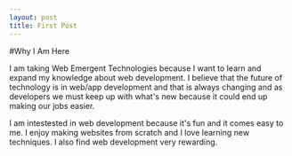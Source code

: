 ```yaml
---
layout: post
title: First Post
---
```


#Why I Am Here

I am taking Web Emergent Technologies because I want to learn and expand my knowledge 
about web development. I believe that the future of technology is in web/app development and
that is always changing and as developers we must keep up with what's new because
it could end up making our jobs easier.

I am intestested in web development because it's fun and it comes easy to me. I enjoy making websites from 
scratch and I love learning new techniques. I also find web development very rewarding. 
